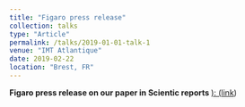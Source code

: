 ```yaml
---
title: "Figaro press release"
collection: talks
type: "Article"
permalink: /talks/2019-01-01-talk-1
venue: "IMT Atlantique"
date: 2019-02-22
location: "Brest, FR"
---
```


<div style="text-align: justify"> 
<strong>Figaro press release on our paper in Scientic reports </strong> <a href="https://www.nature.com/articles/s41598-018-36819-w"link</a>): (<a href="https://www.lefigaro.fr/sciences/2019/02/22/01008-20190222ARTFIG00273-des-oiseaux-en-guise-de-balises-pour-etudier-les-courants-marins.php">link</a>)

</div>
